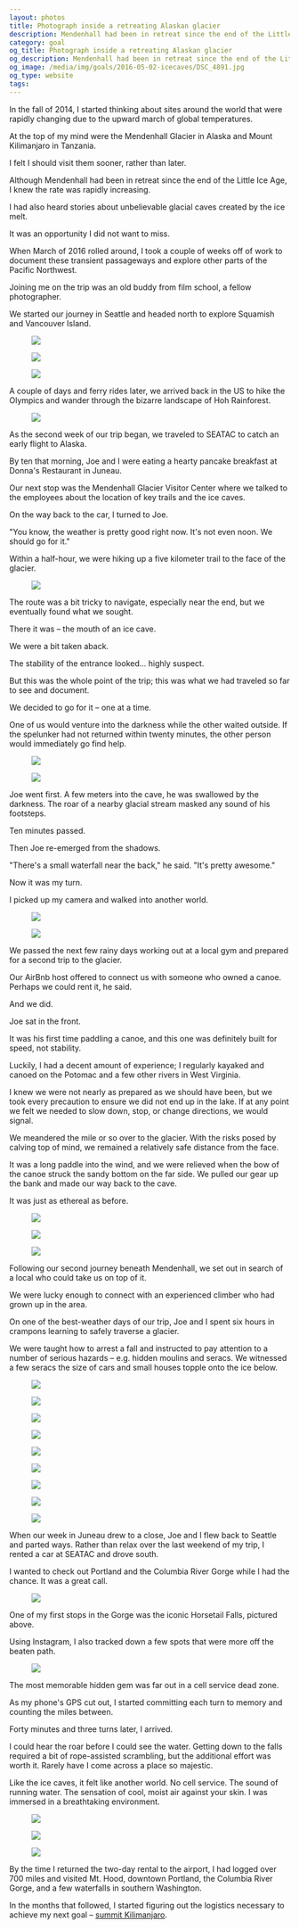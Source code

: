 ```yaml
---
layout: photos
title: Photograph inside a retreating Alaskan glacier
description: Mendenhall had been in retreat since the end of the Little Ice Age, but I knew the rate was rapidly increasing.
category: goal
og_title: Photograph inside a retreating Alaskan glacier
og_description: Mendenhall had been in retreat since the end of the Little Ice Age, but I knew the rate was rapidly increasing.
og_image: /media/img/goals/2016-05-02-icecaves/DSC_4891.jpg
og_type: website
tags:
---
```


In the fall of 2014, I started thinking about sites around the world that were rapidly changing due to the upward march of global temperatures.

At the top of my mind were the Mendenhall Glacier in Alaska and Mount Kilimanjaro in Tanzania.

I felt I should visit them sooner, rather than later.

Although Mendenhall had been in retreat since the end of the Little Ice Age, I knew the rate was rapidly increasing.

I had also heard stories about unbelievable glacial caves created by the ice melt.

It was an opportunity I did not want to miss.

When March of 2016 rolled around, I took a couple of weeks off of work to document these transient passageways and explore other parts of the Pacific Northwest.

Joining me on the trip was an old buddy from film school, a fellow photographer.

We started our journey in Seattle and headed north to explore Squamish and Vancouver Island.

<div class="medium-frame">
	<figure>
		<img src="{{ site.github.url }}/media/img/goals/2016-05-02-icecaves/DSC_3573.jpg">
	</figure>
	<figure>
		<img src="{{ site.github.url }}/media/img/goals/2016-05-02-icecaves/DSC_4029.jpg">
	</figure>
	<figure>
		<img src="{{ site.github.url }}/media/img/goals/2016-05-02-icecaves/DSC_4225.jpg">
	</figure>
</div>

A couple of days and ferry rides later, we arrived back in the US to hike the Olympics and wander through the bizarre landscape of Hoh Rainforest.

<div class="medium-frame">
	<figure>
		<img src="{{ site.github.url }}/media/img/goals/2016-05-02-icecaves/DSC_4262.jpg">
	</figure>
</div>

As the second week of our trip began, we traveled to SEATAC to catch an early flight to Alaska.

By ten that morning, Joe and I were eating a hearty pancake breakfast at Donna's Restaurant in Juneau. 

Our next stop was the Mendenhall Glacier Visitor Center where we talked to the employees about the location of key trails and the ice caves.

On the way back to the car, I turned to Joe.

"You know, the weather is pretty good right now. It's not even noon. We should go for it."

Within a half-hour, we were hiking up a five kilometer trail to the face of the glacier.

<div class="medium-frame">
	<figure>
		<img src="{{ site.github.url }}/media/img/goals/2016-05-02-icecaves/DSC_4535.jpg">
	</figure>
</div>

The route was a bit tricky to navigate, especially near the end, but we eventually found what we sought.

There it was – the mouth of an ice cave.

We were a bit taken aback.

The stability of the entrance looked... highly suspect.

But this was the whole point of the trip; this was what we had traveled so far to see and document.

We decided to go for it – one at a time.

One of us would venture into the darkness while the other waited outside. If the spelunker had not returned within twenty minutes, the other person would immediately go find help.

<div class="medium-frame">
	<figure>
		<img src="{{ site.github.url }}/media/img/goals/2016-05-02-icecaves/DSC_4858.jpg">
	</figure>
	<figure>
		<img src="{{ site.github.url }}/media/img/goals/2016-05-02-icecaves/DSC_4595.jpg">
	</figure>
</div>

Joe went first. A few meters into the cave, he was swallowed by the darkness. The roar of a nearby glacial stream masked any sound of his footsteps.

Ten minutes passed. 

Then Joe re-emerged from the shadows. 

"There's a small waterfall near the back," he said. "It's pretty awesome."

Now it was my turn.

I picked up my camera and walked into another world.

<div class="medium-frame">
	<figure>
		<img src="{{ site.github.url }}/media/img/goals/2016-05-02-icecaves/DSC_4648.jpg">
	</figure>
	<figure>
		<img src="{{ site.github.url }}/media/img/goals/2016-05-02-icecaves/DSC_4644.jpg">
	</figure>
</div>

We passed the next few rainy days working out at a local gym and prepared for a second trip to the glacier.

Our AirBnb host offered to connect us with someone who owned a canoe. Perhaps we could rent it, he said.

And we did.

Joe sat in the front.

It was his first time paddling a canoe, and this one was definitely built for speed, not stability.

Luckily, I had a decent amount of experience; I regularly kayaked and canoed on the Potomac and a few other rivers in West Virginia.

I knew we were not nearly as prepared as we should have been, but we took every precaution to ensure we did not end up in the lake. If at any point we felt we needed to slow down, stop, or change directions, we would signal.

We meandered the mile or so over to the glacier. With the risks posed by calving top of mind, we remained a relatively safe distance from the face.

It was a long paddle into the wind, and we were relieved when the bow of the canoe struck the sandy bottom on the far side. We pulled our gear up the bank and made our way back to the cave.

It was just as ethereal as before.

<div class="medium-frame">
	<figure>
		<img src="{{ site.github.url }}/media/img/goals/2016-05-02-icecaves/DSC_4891.jpg">
	</figure>
	<figure>
		<img src="{{ site.github.url }}/media/img/goals/2016-05-02-icecaves/DSC_4799.jpg">
	</figure>
	<figure>
		<img src="{{ site.github.url }}/media/img/goals/2016-05-02-icecaves/DSC_4954.jpg">
	</figure>
</div>

Following our second journey beneath Mendenhall, we set out in search of a local who could take us on top of it.

We were lucky enough to connect with an experienced climber who had grown up in the area.

On one of the best-weather days of our trip, Joe and I spent six hours in crampons learning to safely traverse a glacier. 

We were taught how to arrest a fall and instructed to pay attention to a number of serious hazards – e.g. hidden moulins and seracs. We witnessed a few seracs the size of cars and small houses topple onto the ice below.

<div class="medium-frame">
	<figure>
		<img src="{{ site.github.url }}/media/img/goals/2016-05-02-icecaves/glacier.jpg">
	</figure>
	<figure>
		<img src="{{ site.github.url }}/media/img/goals/2016-05-02-icecaves/DSC_5066.jpg">
	</figure>
	<figure>
		<img src="{{ site.github.url }}/media/img/goals/2016-05-02-icecaves/DSC_5110.jpg">
	</figure>
	<figure>
		<img src="{{ site.github.url }}/media/img/goals/2016-05-02-icecaves/DSC_5238.jpg">
	</figure>
	<figure>
		<img src="{{ site.github.url }}/media/img/goals/2016-05-02-icecaves/DSC_5338.jpg">
	</figure>
	<figure>
		<img src="{{ site.github.url }}/media/img/goals/2016-05-02-icecaves/DSC_5403.jpg">
	</figure>
	<figure>
		<img src="{{ site.github.url }}/media/img/goals/2016-05-02-icecaves/DSC_5415.jpg">
	</figure>
	<figure>
		<img src="{{ site.github.url }}/media/img/goals/2016-05-02-icecaves/DSC_5156.jpg">
	</figure>
	<figure>
		<img src="{{ site.github.url }}/media/img/goals/2016-05-02-icecaves/DSC_5317.jpg">
	</figure>
</div>

When our week in Juneau drew to a close, Joe and I flew back to Seattle and parted ways. Rather than relax over the last weekend of my trip, I rented a car at SEATAC and drove south. 

I wanted to check out Portland and the Columbia River Gorge while I had the chance. It was a great call.

<div class="medium-frame">
	<figure>
		<img src="{{ site.github.url }}/media/img/goals/2016-05-02-icecaves/DSC_5442.jpg">
	</figure>
</div>

One of my first stops in the Gorge was the iconic Horsetail Falls, pictured above. 

Using Instagram, I also tracked down a few spots that were more off the beaten path. 

<div class="medium-frame">
	<figure>
		<img src="{{ site.github.url }}/media/img/goals/2016-05-02-icecaves/DSC_5502.jpg">
	</figure>
</div>

The most memorable hidden gem was far out in a cell service dead zone.

As my phone's GPS cut out, I started committing each turn to memory and counting the miles between.

Forty minutes and three turns later, I arrived.

I could hear the roar before I could see the water. Getting down to the falls required a bit of rope-assisted scrambling, but the additional effort was worth it. Rarely have I come across a place so majestic. 

Like the ice caves, it felt like another world. No cell service. The sound of running water. The sensation of cool, moist air against your skin. I was immersed in a breathtaking environment.

<div class="medium-frame">
	<figure>
		<img src="{{ site.github.url }}/media/img/goals/2016-05-02-icecaves/DSC_5508.jpg">
	</figure>
	<figure>
		<img src="{{ site.github.url }}/media/img/goals/2016-05-02-icecaves/DSC_5521.jpg">
	</figure>
	<figure>
		<img src="{{ site.github.url }}/media/img/goals/2016-05-02-icecaves/DSC_5522.jpg">
	</figure>
</div>

By the time I returned the two-day rental to the airport, I had logged over 700 miles and visited Mt. Hood, downtown Portland, the Columbia River Gorge, and a few waterfalls in southern Washington.

In the months that followed, I started figuring out the logistics necessary to achieve my next goal – <a href="{% post_url goal/2017-01-12-kilimanjaro %}">summit Kilimanjaro</a>.